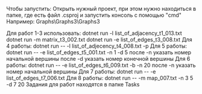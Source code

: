 Чтобы запустить:
Открыть нужный проект, при этом нужно находиться в папке, где есть файл .csproj и запустить консоль с помощью "cmd"
Например: Graphs\Graphs3\Graphs3

Для работ 1-3 использовать:
dotnet run -l list_of_adjacency_t1_013.txt
dotnet run -m matrix_t3_002.txt
dotnet run -e list_of_edges_t3_008.txt
Для 4 работы:
dotnet run -- -l list_of_adjecency_t4_008.txt -p
Для 5 работы:
dotnet run -- -e list_of_edges_t5_001.txt -n 1 -d 5
после -n указать номер начальной вершины
после -d указать номер конечной вершины
Для 6 работы:
dotnet run -- -e list_of_edges_t6_009.txt -b -n 20
после -n указать номер начальной вершины
Для 7 работы:
dotnet run -- -e list_of_edges_t7_006.txt
Для 8 работы:
dotnet run -- -m map_007.txt -n 3 5 -d 7 20
Задания для работ находятся в папке Tasks
